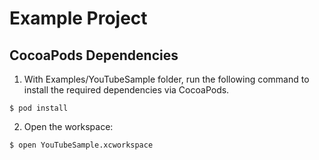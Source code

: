# Example Project

## CocoaPods Dependencies

1. With Examples/YouTubeSample folder, run the following command to install
the required dependencies via CocoaPods.

```
$ pod install
```

2. Open the workspace:

```
$ open YouTubeSample.xcworkspace
```
